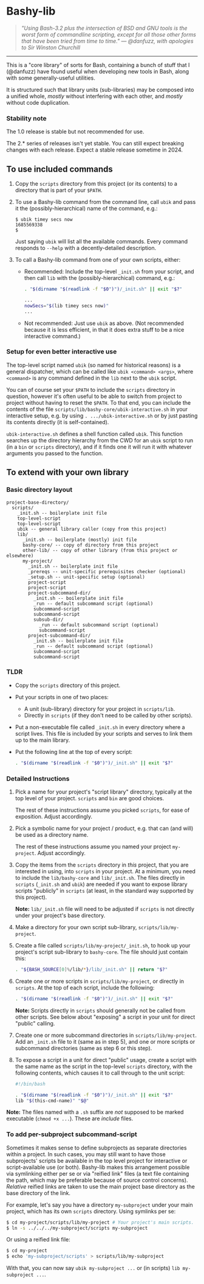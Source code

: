 Bashy-lib
=========

<blockquote><i>
"Using Bash-3.2 plus the intersection of BSD and GNU tools is the worst form
of commandline scripting, except for all those other forms that have been tried
from time to time." &mdash; @danfuzz, with apologies to Sir Winston Churchill
</i></blockquote>

- - - - - - - - - -

This is a "core library" of sorts for Bash, containing a bunch of stuff that
I (@danfuzz) have found useful when developing new tools in Bash, along with
some generally-useful utilities.

It is structured such that library units (sub-libraries) may be composed into a
unified whole, _mostly_ without interfering with each other, and _mostly_
without code duplication.

### Stability note

The 1.0 release is stable but not recommended for use.

The 2.* series of releases isn't yet stable. You can still expect breaking
changes with each release. Expect a stable release sometime in 2024.

## To use included commands

1. Copy the `scripts` directory from this project (or its contents) to a
   directory that is part of your `$PATH`.

2. To use a Bashy-lib command from the command line, call `ubik` and pass it
   the (possibly-hierarchical) name of the command, e.g.:

   ```
   $ ubik timey secs now
   1685569338
   $
   ```

   Just saying `ubik` will list all the available commands. Every command
   responds to `--help` with a decently-detailed description.

2. To call a Bashy-lib command from one of your own scripts, either:

   * Recommended: Include the top-level `_init.sh` from your script, and then
     call `lib` with the (possibly-hierarchical) command, e.g.:

     ```bash
     . "$(dirname "$(readlink -f "$0")")/_init.sh" || exit "$?"

     ...
     nowSecs="$(lib timey secs now)"
     ...
     ```

   * Not recommended: Just use `ubik` as above. (Not recommended because it is
     less efficient, in that it does extra stuff to be a nice interactive
     command.)

### Setup for even better interactive use

The top-level script named `ubik` (so named for historical reasons) is a
general dispatcher, which can be called like `ubik <command> <args>`, where
`<command>` is any command defined in the `lib` next to the `ubik` script.

You can of course set your `$PATH` to include the `scripts` directory in
question, however it's often useful to be able to switch from project to project
without having to reset the `$PATH`. To that end, you can include the contents
of the file `scripts/lib/bashy-core/ubik-interactive.sh` in your interactive
setup, e.g. by using `. .../ubik-interactive.sh` or by just pasting its
contents directly (it is self-contained).

`ubik-interactive.sh` defines a shell function called `ubik`. This function
searches up the directory hierarchy from the CWD for an `ubik` script to run (in
a `bin` or `scripts` directory), and if it finds one it will run it with
whatever arguments you passed to the function.

## To extend with your own library

### Basic directory layout

```
project-base-directory/
  scripts/
    _init.sh -- boilerplate init file
    top-level-script
    top-level-script
    ubik -- general library caller (copy from this project)
    lib/
      _init.sh -- boilerplate (mostly) init file
      bashy-core/ -- copy of directory from this project
      other-lib/ -- copy of other library (from this project or elsewhere)
      my-project/
        _init.sh -- boilerplate init file
        _prereqs -- unit-specific prerequisites checker (optional)
        _setup.sh -- unit-specific setup (optional)
        project-script
        project-script
        project-subcommand-dir/
          _init.sh -- boilerplate init file
          _run -- default subcommand script (optional)
          subcommand-script
          subcommand-script
          subsub-dir/
            _run -- default subcommand script (optional)
            subcommand-script
        project-subcommand-dir/
          _init.sh -- boilerplate init file
          _run -- default subcommand script (optional)
          subcommand-script
          subcommand-script
```

### TLDR

* Copy the `scripts` directory of this project.

* Put your scripts in one of two places:
  * A unit (sub-library) directory for your project in `scripts/lib`.
  * Directly in `scripts` (if they don't need to be called by other scripts).

* Put a non-executable file called `_init.sh` in every directory where a script
  lives. This file is included by your scripts and serves to link them up to the
  main library.

* Put the following line at the top of every script:

  ```bash
  . "$(dirname "$(readlink -f "$0")")/_init.sh" || exit "$?"
  ```

### Detailed Instructions

1. Pick a name for your project's "script library" directory, typically at the
   top level of your project. `scripts` and `bin` are good choices.

   The rest of these instructions assume you picked `scripts`, for ease of
   exposition. Adjust accordingly.

2. Pick a symbolic name for your project / product, e.g. that can (and will) be
   used as a directory name.

   The rest of these instructions assume you named your project `my-project`.
   Adjust accordingly.

3. Copy the items from the `scripts` directory in _this_ project, that you are
   interested in using, into `scripts` in your project. At a minimum, you need
   to include the `lib/bashy-core` and `lib/_init.sh`. The files directly in
   `scripts` (`_init.sh` and `ubik`) are needed if you want to expose library
   scripts "publicly" in `scripts` (at least, in the standard way supported by
   this project).

   **Note:** `lib/_init.sh` file will need to be adjusted if `scripts` is not
   directly under your project's base directory.

4. Make a directory for your own script sub-library, `scripts/lib/my-project`.

5. Create a file called `scripts/lib/my-project/_init.sh`, to hook up
   your project's script sub-library to `bashy-core`. The file should just
   contain this:

   ```bash
   . "${BASH_SOURCE[0]%/lib/*}/lib/_init.sh" || return "$?"
   ```

6. Create one or more scripts in `scripts/lib/my-project`, or directly in
   `scripts`. At the top of each script, include the following:

   ```bash
   . "$(dirname "$(readlink -f "$0")")/_init.sh" || exit "$?"
   ```

   **Note:** Scripts directly in `scripts` should generally not be called from
   other scripts. See below about "exposing" a script in your unit for direct
   "public" calling.

7. Create one or more subcommand directories in `scripts/lib/my-project`. Add
   an `_init.sh` file to it (same as in step 5), and one or more scripts or
   subcommand directories (same as step 6 or this step).

8. To expose a script in a unit for direct "public" usage, create a script with
   the same name as the script in the top-level `scripts` directory, with the
   following contents, which causes it to call through to the unit script:

   ```bash
   #!/bin/bash

   . "$(dirname "$(readlink -f "$0")")/_init.sh" || exit "$?"
   lib "$(this-cmd-name)" "$@"
   ```

**Note:** The files named with a `.sh` suffix are _not_ supposed to be marked
executable (`chmod +x ...`). These are _include_ files.

### To add per-subproject subcommand-script

Sometimes it makes sense to define subprojects as separate directories within
a project. In such cases, you may still want to have those subprojects' scripts
be available in the top level project for interactive or script-available use
(or both). Bashy-lib makes this arrangement possible via symlinking either per
se or via "reified link" files (a text file containing the path, which may be
preferable because of source control concerns). *Relative* reified links are
taken to use the main project base directory as the base directory of the link.

For example, let's say you have a directory `my-subproject` under your main
project, which has its own `scripts` directory. Using symlinks per se:

```bash
$ cd my-project/scripts/lib/my-project # Your project's main scripts.
$ ln -s ../../../my-subproject/scripts my-subproject
```

Or using a reified link file:

```bash
$ cd my-project
$ echo 'my-subproject/scripts' > scripts/lib/my-subproject
```

With that, you can now say `ubik my-subproject ...` or (in scripts) `lib
my-subproject ...`.
